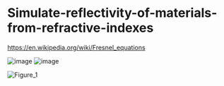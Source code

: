 # Simulate-reflectivity-of-materials-from-refractive-indexes

https://en.wikipedia.org/wiki/Fresnel_equations

![image](https://github.com/hanfei1986/Simulate-reflectivity-of-materials-from-refractive-indexes/assets/59255164/975b55d0-7bfd-411f-9df9-3cb2a70472c2)
![image](https://github.com/hanfei1986/Simulate-reflectivity-of-materials-from-refractive-indexes/assets/59255164/58a89100-9714-4a02-8e04-6e501f494377)

![Figure_1](https://github.com/hanfei1986/Simulate-reflectivity-of-materials-from-refractive-indexes/assets/59255164/1244b47f-c410-405e-ac58-1bcec971c431)
